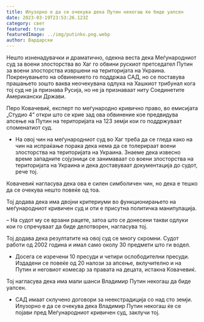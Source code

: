 ```yaml
---
title: Илузорно е да се очекува дека Путин некогаш ќе биде уапсен
date: 2023-03-19T23:53:26.123Z
category: свет
featured: true
featuredImage: ../img/putinko.png.webp
author: Вардарски
---
```


Нешто изненадувачки и драматично, одекна веста дека Меѓународниот суд за воени злосторства во Хаг го обвини рускиот претседател Путин за воени злосторства извршени на територијата на Украина. Покренувањето на обвинението го поддржаа САД, но се поставува прашањето зошто ваква неочекувана одлука на Хашкиот трибунал кога тој суд не ја признава Русија, но не ја признаваат ниту Соединетите Американски Држави.

Перо Ковачевиќ, експерт по меѓународно кривично право, во емисијата „Студио 4“ откри што се крие зад ова обвинение кое предвидува апсење на Путин на територијата на 123 земји кои го поддржуваат споменатиот суд.

- На овој чин на меѓународниот суд во Хаг треба да се гледа како на чин на испраќање порака дека нема да се толерираат воени злосторства на територијата на Украина. Знаеме дека извесно време западните сојузници се занимаваат со воени злосторства на територијата на Украина и дека доставуваат документација до судот, рече тој.

Ковачевиќ нагласува дека ова е силен симболичен чин, но дека е тешко да се очекува нешто повеќе од тоа.

Тој додава дека има двојни критериуми во функционирањето на меѓународниот кривичен суд и оти е присутна политичка манипулација.

– На судот му се врзани рацете, затоа што се донесени такви одлуки кои го спречуваат да биде делотворен, нагласува тој.

Тој додава дека резултатите на овој суд се многу скромни. Судот работи од 2002 година и имал само околу 30 предмети што ги водел.

- Досега се изречени 10 пресуди и четири ослободителни пресуди. Издадени се повеќе од 20 налози за апсење, вклучително и на Путин и неговиот комесар за правата на децата, истакна Ковачевиќ.

Тој нагласува дека има мали шанси Владимир Путин некогаш да биде уапсен.

- САД имаат склучено договори за неекстрадиција со над сто земји. Илузорно е да се очекува дека Владимир Путин некогаш ќе се појави пред Меѓународниот кривичен суд, заклучи тој.
